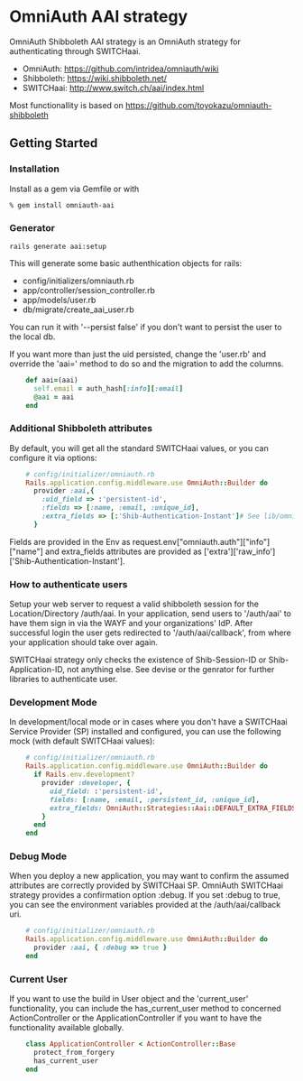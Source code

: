 # OmniAuth AAI strategy

OmniAuth Shibboleth AAI strategy is an OmniAuth strategy for authenticating through SWITCHaai.

- OmniAuth: https://github.com/intridea/omniauth/wiki
- Shibboleth: https://wiki.shibboleth.net/
- SWITCHaai: http://www.switch.ch/aai/index.html

Most functionallity is based on https://github.com/toyokazu/omniauth-shibboleth

## Getting Started

### Installation

Install as a gem via Gemfile or with

    % gem install omniauth-aai


### Generator

    rails generate aai:setup

This will generate some basic authenthication objects for rails:

* config/initializers/omniauth.rb
* app/controller/session_controller.rb
* app/models/user.rb
* db/migrate/create_aai_user.rb

You can run it with '--persist false' if you don't want to persist the user to the local db.

If you want more than just the uid persisted, change the 'user.rb' and override the 'aai=' method to do so and the migration to add the columns.

```ruby
    def aai=(aai)
      self.email = auth_hash[:info][:email]
      @aai = aai
    end
```

### Additional Shibboleth attributes

By default, you will get all the standard SWITCHaai values, or you can configure it via options:

```ruby
    # config/initializer/omniauth.rb
    Rails.application.config.middleware.use OmniAuth::Builder do
      provider :aai,{
        :uid_field => :'persistent-id',
        :fields => [:name, :email, :unique_id],
        :extra_fields => [:'Shib-Authentication-Instant']# See lib/omniauth/strategies/aai.rb for full list.
      }
```

Fields are provided in the Env as request.env["omniauth.auth"]["info"]["name"] and extra_fields attributes are provided as ['extra']['raw_info']['Shib-Authentication-Instant'].


### How to authenticate users

Setup your web server to request a valid shibboleth session for the Location/Directory /auth/aai. In your application, send users to '/auth/aai' to have them sign in via the WAYF and your organizations' IdP.  After successful login the user gets redirected to '/auth/aai/callback', from where your application should take over again.

SWITCHaai strategy only checks the existence of Shib-Session-ID or Shib-Application-ID, not anything else. See devise or the genrator for further libraries to authenticate user.


### Development Mode

In development/local mode or in cases where you don't have a SWITCHaai Service Provider (SP) installed and configured, you can use the following mock (with default SWITCHaai values):

```ruby
    # config/initializer/omniauth.rb
    Rails.application.config.middleware.use OmniAuth::Builder do
      if Rails.env.development?
        provider :developer, {
          uid_field: :'persistent-id',
          fields: [:name, :email, :persistent_id, :unique_id],
          extra_fields: OmniAuth::Strategies::Aai::DEFAULT_EXTRA_FIELDS
        }
      end
    end
````

### Debug Mode

When you deploy a new application, you may want to confirm the assumed attributes are correctly provided by SWITCHaai SP. OmniAuth SWITCHaai strategy provides a confirmation option :debug. If you set :debug to true, you can see the environment variables provided at the /auth/aai/callback uri.

```ruby
    # config/initializer/omniauth.rb
    Rails.application.config.middleware.use OmniAuth::Builder do
      provider :aai, { :debug => true }
    end
```

### Current User

If you want to use the build in User object and the 'current_user' functionality, you can include the has_current_user method to concerned ActionController or the ApplicationController if you want to have the functionality available globally.

```ruby
    class ApplicationController < ActionController::Base
      protect_from_forgery
      has_current_user
    end
```

